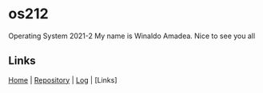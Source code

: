 # os212
Operating System 2021-2
My name is Winaldo Amadea. Nice to see you all

## Links
[Home](https://github.com/winaldoamadea) | [Repository](https://github.com/winaldoamadea/os212) | [Log](https://winaldoamadea.github.io/os212/mylog.txt") | [Links] 

